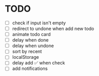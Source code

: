 # TODO

- [ ] check if input isn't empty
- [ ] redirect to undone when add new todo
- [ ] animate todo card
- [ ] delay when done
- [ ] delay when undone
- [ ] sort by recent
- [ ] localStorage
- [ ] delay add ✅ when check
- [ ] add notifications
